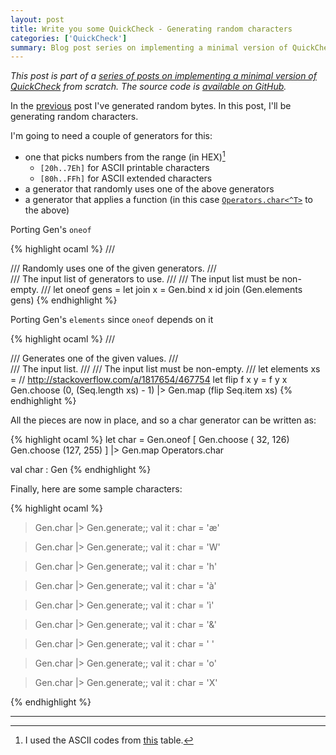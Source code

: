 ```yaml
---
layout: post
title: Write you some QuickCheck - Generating random characters
categories: ['QuickCheck']
summary: Blog post series on implementing a minimal version of QuickCheck from scratch.
---
```


*This post is part of a [series of posts on implementing a minimal version of QuickCheck](/2016/02/08/write-you-some-quickcheck/) from scratch. The source code is [available on GitHub](https://gist.github.com/moodmosaic/65c576732722b3b7a200).*

In the [previous](/2016/02/10/write-you-some-quickcheck-generating-random-bytes/) post I've generated random bytes. In this post, I'll be generating random characters.

I'm going to need a couple of generators for this:

* one that picks numbers from the range (in HEX)[^1]
  * `[20h..7Eh]` for ASCII printable characters
  * `[80h..FFh]` for ASCII extended characters
* a generator that randomly uses one of the above generators
* a generator that applies a function (in this case [`Operators.char<^T>`](https://msdn.microsoft.com/library/ee370353.aspx) to the above)

Porting Gen's `oneof`

<!-- Until rouge highlights F# syntax, use OCaml -->
{% highlight ocaml %}
/// <summary>
/// Randomly uses one of the given generators.
/// </summary>
/// <param name="gens">The input list of generators to use.</param>
/// <remarks>
/// The input list must be non-empty.
/// </remarks>
let oneof gens =
    let join x = Gen.bind x id
    join (Gen.elements gens)
{% endhighlight %}

Porting Gen's `elements` since `oneof` depends on it

<!-- Until rouge highlights F# syntax, use OCaml -->
{% highlight ocaml %}
/// <summary>
/// Generates one of the given values.
/// </summary>
/// <param name="xs">The input list.</param>
/// <remarks>
/// The input list must be non-empty.
/// </remarks>
let elements xs =
    // http://stackoverflow.com/a/1817654/467754
    let flip f x y = f y x
    Gen.choose (0, (Seq.length xs) - 1) |> Gen.map (flip Seq.item xs)
{% endhighlight %}

All the pieces are now in place, and so a char generator can be written as:

<!-- Until rouge highlights F# syntax, use OCaml -->
{% highlight ocaml %}
let char =
    Gen.oneof [ Gen.choose ( 32, 126)
                Gen.choose (127, 255) ]
    |> Gen.map Operators.char

val char : Gen<char>
{% endhighlight %}

Finally, here are some sample characters:

<!-- Until rouge highlights F# syntax, use OCaml -->
{% highlight ocaml %}
> Gen.char |> Gen.generate;;
val it : char = 'æ'

> Gen.char |> Gen.generate;;
val it : char = 'W'

> Gen.char |> Gen.generate;;
val it : char = 'h'

> Gen.char |> Gen.generate;;
val it : char = 'à'

> Gen.char |> Gen.generate;;
val it : char = 'ì'

> Gen.char |> Gen.generate;;
val it : char = '&'

> Gen.char |> Gen.generate;;
val it : char = ' '

> Gen.char |> Gen.generate;;
val it : char = 'o'

> Gen.char |> Gen.generate;;
val it : char = 'X'

{% endhighlight %}

---

[^1]: I used the ASCII codes from [this](/images/ascii-codes-table.png) table.
